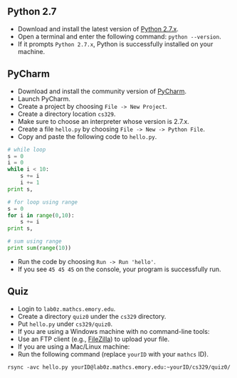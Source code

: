 ## Python 2.7

* Download and install the latest version of [Python 2.7.x](https://www.python.org/downloads/release/python-2711/).
* Open a terminal and enter the following command: `python --version`.
* If it prompts `Python 2.7.x`, Python is successfully installed on your machine.

## PyCharm

* Download and install the community version of [PyCharm](https://www.jetbrains.com/pycharm/download/).
* Launch PyCharm.
* Create a project by choosing `File -> New Project`.
 * Create a directory location `cs329`.
 * Make sure to choose an interpreter whose version is 2.7.x.
* Create a file `hello.py` by choosing `File -> New -> Python File`.
* Copy and paste the following code to `hello.py`.
```python
# while loop
s = 0
i = 0
while i < 10:
    s += i
    i += 1
print s,

# for loop using range
s = 0
for i in range(0,10):
    s += i
print s,

# sum using range
print sum(range(10))
```
* Run the code by choosing `Run -> Run 'hello'`.
* If you see `45 45 45` on the console, your program is successfully run.

## Quiz

* Login to `lab0z.mathcs.emory.edu`.
* Create a directory `quiz0` under the `cs329` directory.
* Put `hello.py` under `cs329/quiz0`.
* If you are using a Windows machine with no command-line tools:
 * Use an FTP client (e.g., [FileZilla](https://filezilla-project.org)) to upload your file.
* If you are using a Mac/Linux machine:
 * Run the following command (replace `yourID` with your `mathcs` ID).
```
rsync -avc hello.py yourID@lab0z.mathcs.emory.edu:~yourID/cs329/quiz0/
```
